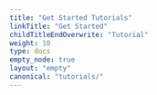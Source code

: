 ```yaml
---
title: "Get Started Tutorials"
linkTitle: "Get Started"
childTitleEndOverwrite: "Tutorial"
weight: 10
type: docs
empty_node: true
layout: "empty"
canonical: "tutorials/"
---
```

